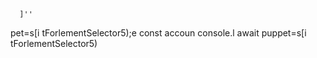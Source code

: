 
      ]''
pet=s[i tForlementSelector5);e
        const accoun
console.l await puppet=s[i tForlementSelector5)
